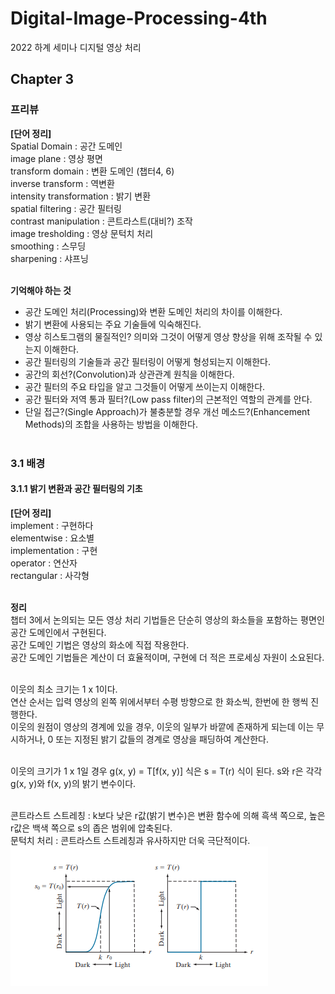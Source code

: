 # Digital-Image-Processing-4th
2022 하계 세미나 디지털 영상 처리

## Chapter 3
### 프리뷰
__[단어 정리]__<br/>
Spatial Domain : 공간 도메인<br/>
image plane : 영상 평면<br/>
transform domain : 변환 도메인 (챕터4, 6)<br/>
inverse transform : 역변환<br/>
intensity transformation : 밝기 변환<br/>
spatial filtering : 공간 필터링<br/>
contrast manipulation : 콘트라스트(대비?) 조작<br/>
image tresholding : 영상 문턱치 처리<br/>
smoothing : 스무딩<br/>
sharpening : 샤프닝<br/><br/>


__기억해야 하는 것__
- 공간 도메인 처리(Processing)와 변환 도메인 처리의 차이를 이해한다.
- 밝기 변환에 사용되는 주요 기술들에 익숙해진다.
- 영상 히스토그램의 물질적인? 의미와 그것이 어떻게 영상 향상을 위해 조작될 수 있는지 이해한다.
- 공간 필터링의 기술들과 공간 필터링이 어떻게 형성되는지 이해한다.
- 공간의 회선?(Convolution)과 상관관계 원칙을 이해한다.
- 공간 필터의 주요 타입을 알고 그것들이 어떻게 쓰이는지 이해한다.
- 공간 필터와 저역 통과 필터?(Low pass filter)의 근본적인 역할의 관계를 안다.
- 단일 접근?(Single Approach)가 불충분할 경우 개선 메소드?(Enhancement Methods)의 조합을 사용하는 방법을 이해한다.<br/><br/>


### 3.1 배경
#### 3.1.1 밝기 변환과 공간 필터링의 기초<br/>
__[단어 정리]__<br/>
implement : 구현하다<br/>
elementwise : 요소별<br/>
implementation : 구현<br/>
operator : 연산자<br/>
rectangular : 사각형<br/><br/>


__정리__<br/>
챕터 3에서 논의되는 모든 영상 처리 기법들은 단순히 영상의 화소들을 포함하는 평면인 공간 도메인에서 구현된다.<br/>
공간 도메인 기법은 영상의 화소에 직접 작용한다.<br/>
공간 도메인 기법들은 계산이 더 효율적이며, 구현에 더 적은 프로세싱 자원이 소요된다.<br/><br/>

이웃의 최소 크기는 1 x 1이다.<br/>
연산 순서는 입력 영상의 왼쪽 위에서부터 수평 방향으로 한 화소씩, 한번에 한 행씩 진행한다.<br/>
이웃의 원점이 영상의 경계에 있을 경우, 이웃의 일부가 바깥에 존재하게 되는데 이는 무시하거나, 0 또는 지정된 밝기 값들의 경계로 영상을 패딩하여 계산한다.<br/><br/>

이웃의 크기가 1 x 1일 경우 g(x, y) = T[f(x, y)] 식은 s = T(r) 식이 된다. s와 r은 각각 g(x, y)와 f(x, y)의 밝기 변수이다.<br/><br/>

콘트라스트 스트레칭 : k보다 낮은 r값(밝기 변수)은 변환 함수에 의해 흑색 쪽으로, 높은 r값은 백색 쪽으로 s의 좁은 범위에 압축된다.<br/>
문턱치 처리 : 콘트라스트 스트레칭과 유사하지만 더욱 극단적이다.<br/>
<img src = "./Capture/Pic_3.2.png">
